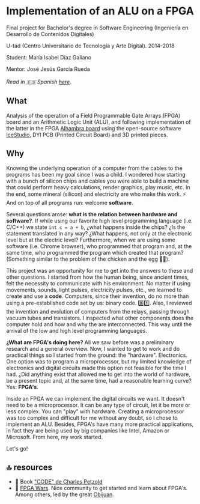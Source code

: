 # Implementation of an ALU on a FPGA
Final project for Bachelor's degree in Software Engineering (Ingeniería en Desarrollo de Contenidos Digitales)

U-tad (Centro Universitario de Tecnología y Arte Digital). 2014-2018

Student: María Isabel Díaz Galiano

Mentor: José Jesús García Rueda
<br/><br/>
*Read in 🇪🇸 Spanish [here](https://github.com/minicatsCB/FPGA/blob/master/README.es.md).*

## What
Analysis of the operation of a Field Programmable Gate Arrays (FPGA) board and an Arithmetic Logic Unit (ALU), and following implementation of the latter in the FPGA [Alhambra board](https://alhambrabits.com/alhambra/) using the open-source software [IceStudio](https://github.com/FPGAwars/icestudio), DYI PCB (Printed Circuit Board) and 3D printed pieces.

## Why
Knowing the underlying operation of a computer from the cables to the programs has been my goal since I was a child. I wondered how starting with a bunch of silicon chips and cables you were able to build a machine that could perform heavy calculations, render graphics, play music, etc. In the end, some mineral (silicon) and electricity are who make this work. ⚡ And on top of all programs run: welcome **software**.

Several questions arose: **what is the relation between hardware and software?**. If while using our favorite high level programming language (i.e. C/C++) we state `int c = a + b`, ¿what happens inside the chips? ¿Is the statement translated in any way? ¿What happens, not only at the electronic level but at the electric level? Furthermore, when we are using some software (i.e. Chrome browser), who programmed that program and, at the same time, who programmed the program which created that program? (Something similar to the problem of the chicken and the egg 🥚🐔).

This project was an opportunity for me to get into the answers to these and other questions. I started from how the human being, since ancient times, felt the necessity to communicate with his environment. No matter if using movements, sounds, light pulses, electricity pulses, etc., we learned to create and use a **code**. Computers, since their invention, do no more than using a pre-established code set by us: binary code. 0️⃣1️⃣. Also, I reviewed the invention and evolution of computers from the relays, passing through vacuum tubes and transistors. I inspected what other components does the computer hold and how and why the are interconnected. This way until the arrival of the low and high level programming languages.

**¿What are FPGA's doing here?** All we saw before was a preliminary research and a general overview. Now, I wanted to get to work and do practical things so I started from the ground: the "hardware". Electronics. One option was to program a microprocessor, but my limited knowledge of electronics and digital circuits made this option not feasible for the time I had. ¿Did anything exist that allowed me to get into the world of hardware, be a present topic and, at the same time, had a reasonable learning curve? Yes: **FPGA's**.

Inside an FPGA we can implement the digital circuits we want. It doesn't need to be a microprocessor. It can be any type of circuit, let it be more or less complex. You can "play" with hardware. Creating a microprocessor was too complex and difficult for me without any doubt, so I chose to implement an ALU. Besides, FPGA's have many more practical applications, in fact they are being used by big companies like Intel, Amazon or Microsoft. From here, my work started.

Let's go!

## 🔝 resources
- 📖 Book ["CODE" de Charles Petzold](https://www.amazon.com/Code-Language-Computer-Hardware-Software/dp/0735611319)
- 🔗 [FPGA Wars](http://fpgawars.github.io/). Nice community to get started and learn about FPGA's. Among others, led by the great [Obijuan](https://github.com/Obijuan).
